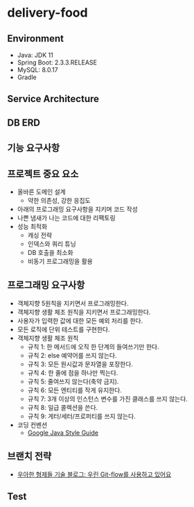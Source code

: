# delivery-food

## Environment
- Java: JDK 11
- Spring Boot: 2.3.3.RELEASE
- MySQL: 8.0.17
- Gradle

## Service Architecture

## DB ERD

## 기능 요구사항

## 프로젝트 중요 요소
- 올바른 도메인 설계
    - 약한 의존성, 강한 응집도
- 아래의 프로그래밍 요구사항을 지키며 코드 작성
- 나쁜 냄새가 나는 코드에 대한 리팩토링
- 성능 최적화
    - 캐싱 전략
    - 인덱스와 쿼리 튜닝
    - DB 호출을 최소화
    - 비동기 프로그래밍을 활용

## 프로그래밍 요구사항
- 객체지향 5원칙을 지키면서 프로그래밍한다.
- 객체지향 생활 체조 원칙을 지키면서 프로그래밍한다.
- 사용자가 입력한 값에 대한 모든 예외 처리를 한다.
- 모든 로직에 단위 테스트를 구현한다.
- 객체지향 생활 체조 원칙
    - 규칙 1: 한 메서드에 오직 한 단계의 들여쓰기만 한다.
    - 규칙 2: else 예약어를 쓰지 않는다.
    - 규칙 3: 모든 원시값과 문자열을 포장한다.
    - 규칙 4: 한 줄에 점을 하나만 찍는다.
    - 규칙 5: 줄여쓰지 않는다(축약 금지).
    - 규칙 6: 모든 엔티티를 작게 유지한다.
    - 규칙 7: 3개 이상의 인스턴스 변수를 가진 클래스를 쓰지 않는다.
    - 규칙 8: 일급 콜렉션을 쓴다.
    - 규칙 9: 게터/세터/프로퍼티를 쓰지 않는다.
- 코딩 컨벤션
    - [Google Java Style Guide](https://github.com/google/styleguide/blob/gh-pages/intellij-java-google-style.xml)

## 브랜치 전략
- [우아한 형제들 기술 블로그: 우린 Git-flow를 사용하고 있어요](http://woowabros.github.io/experience/2017/10/30/baemin-mobile-git-branch-strategy.html)

## Test
